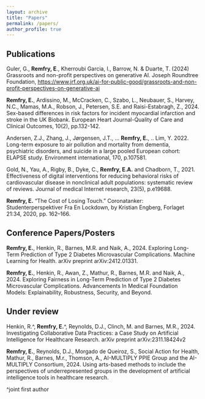 ```yaml
---
layout: archive
title: "Papers"
permalink: /papers/
author_profile: true
---
```


## Publications

Guler, G., **Remfry, E**., Kherroubi Garcia, I., Barrow, N. & Duarte, T. (2024) Grassroots and non-profit perspectives on generative AI. Joseph Roundtree Foundation, https://www.jrf.org.uk/ai-for-public-good/grassroots-and-non-profit-perspectives-on-generative-ai 

**Remfry, E.**, Ardissino, M., McCracken, C., Szabo, L., Neubauer, S., Harvey, N.C., Mamas, M.A., Robson, J., Petersen, S.E. and Raisi-Estabragh, Z., 2024. Sex-based differences in risk factors for incident myocardial infarction and stroke in the UK Biobank. European Heart Journal-Quality of Care and Clinical Outcomes, 10(2), pp.132-142.

Andersen, Z.J., Zhang, J., Jørgensen, J.T., ... **Remfry, E.**, .. Lim, Y. 2022. Long-term exposure to air pollution and mortality from dementia, psychiatric disorders, and suicide in a large pooled European cohort: ELAPSE study. Environment international, 170, p.107581.

Gold, N., Yau, A., Rigby, B., Dyke, C., **Remfry, E.A.** and Chadborn, T., 2021. Effectiveness of digital interventions for reducing behavioral risks of cardiovascular disease in nonclinical adult populations: systematic review of reviews. Journal of medical Internet research, 23(5), p.e19688.

**Remfry, E.** “The Cost of Losing Touch.” Coronatanker: Studenterperspektiver Fra En Lockdown, by Kristian Engberg, Forlaget 21:34, 2020, pp. 162–166.

## Conference Papers/Posters

**Remfry, E.**, Henkin, R., Barnes, M.R. and Naik, A., 2024. Exploring Long-Term Prediction of Type 2 Diabetes Microvascular Complications. Machine Learning for Health. arXiv preprint arXiv:2412.01331.

**Remfry, E.**, Henkin, R., Awan, Z., Mathur, R., Barnes, M.R. and Naik, A., 2024. Exploring Fairness in Long-Term Prediction of Type 2 Diabetes Microvascular Complications. Advancements In Medical Foundation Models: Explainability, Robustness, Security, and Beyond.

## Under review

Henkin, R.^, **Remfry, E.**^, Reynolds, D.J., Clinch, M. and Barnes, M.R., 2024. Investigating Collaborative Data Practices: a Case Study on Artificial Intelligence for Healthcare Research. arXiv preprint arXiv:2311.18424v2 

**Remfry, E.**, Reynolds, D.J., Morgado de Queiroz, S., Social Action for Health, Mathur, R., Barnes, M.r., Thomson, A., AI-MULTIPLY PPIE Group and the AI-MULTIPLY Consortium, 2024. Using arts-based methods to include the perspectives of underrepresented groups in the development of artificial intelligence tools in healthcare research.

^joint first author
